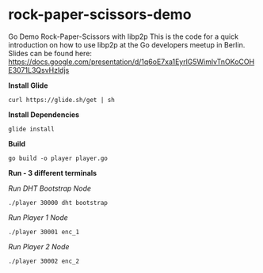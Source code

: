 # rock-paper-scissors-demo
Go Demo Rock-Paper-Scissors with libp2p
This is the code for a quick introduction on how to use libp2p at the Go developers meetup in Berlin. Slides can be found here:
https://docs.google.com/presentation/d/1q6oE7xa1EyrlG5WimlvTnOKoCOHE3071L3QsvHzldjs

**Install Glide**

`curl https://glide.sh/get | sh`

**Install Dependencies**

`glide install`

**Build**

`go build -o player player.go`

**Run - 3 different terminals**

*Run DHT Bootstrap Node*

`./player 30000 dht bootstrap`

*Run Player 1 Node*

`./player 30001 enc_1`

*Run Player 2 Node*

`./player 30002 enc_2`

